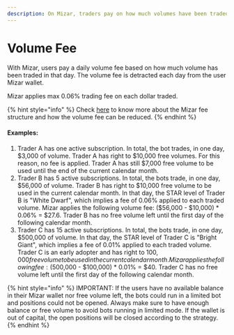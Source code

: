 ```yaml
---
description: On Mizar, traders pay on how much volumes have been traded on a daily basis.
---
```


# Volume Fee



With Mizar, users pay a daily volume fee based on how much volume has been traded in that day. The volume fee is detracted each day from the user Mizar wallet.

Mizar applies max 0.06% trading fee on each dollar traded.&#x20;

{% hint style="info" %}
Check [here](../star-program-fees-reduction.md) to know more about the Mizar fee structure and how the volume fee can be reduced.
{% endhint %}

#### Examples:

1. Trader A has one active subscription. In total, the bot trades, in one day, $3,000 of volume. Trader A has right to $10,000 free volumes. For this reason, no fee is applied. Trader A has still $7,000 free volume to be used until the end of the current calendar month.
2. Trader B has 5 active subscriptions. In total, the bots trade, in one day, $56,000 of volume. Trader B has right to $10,000 free volume to be used in the current calendar month. In that day, the STAR level of Trader B is "White Dwarf", which implies a fee of 0.06% applied to each traded volume. Mizar applies the following volume fee: ($56,000 - $10,000) \* 0.06% = $27.6. Trader B has no free volume left until the first day of the following calendar month.
3. Trader C has 15 active subscriptions. In total, the bots trade, in one day, $500,000 of volume. In that day, the STAR level of Trader C is "Bright Giant", which implies a fee of 0.01% applied to each traded volume. Trader C is an early adopter and has right to $100,000 free volume to be used in the current calendar month. Mizar applies the following fee: ($500,000 - $100,000) \* 0.01% = $40. Trader C has no free volume left until the first day of the following calendar month.

{% hint style="info" %}
IMPORTANT: If the users have no available balance in their Mizar wallet nor free volume left, the bots could run in a limited bot and positions could not be opened. Always make sure to have enough balance or free volume to avoid bots running in limited mode. If the wallet is out of capital, the open positions will be closed according to the strategy.
{% endhint %}
